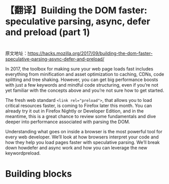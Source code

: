 # 【翻译】Building the DOM faster: speculative parsing, async, defer and preload (part 1)

# 

原文地址：https://hacks.mozilla.org/2017/09/building-the-dom-faster-speculative-parsing-async-defer-and-preload/

In 2017, the toolbox for making sure your web page loads fast includes everything from minification and asset optimization to caching, CDNs, code splitting and tree shaking. However, you can get big performance boosts with just a few keywords and mindful code structuring, even if you’re not yet familiar with the concepts above and you’re not sure how to get started.

The fresh web standard ``` <link rel="preload"> ```, that allows you to load critical resources faster, is coming to Firefox later this month. You can already try it out in Firefox Nightly or Developer Edition, and in the meantime, this is a great chance to review some fundamentals and dive deeper into performance associated with parsing the DOM.

Understanding what goes on inside a browser is the most powerful tool for every web developer. We’ll look at how browsers interpret your code and how they help you load pages faster with speculative parsing. We’ll break down howdefer and async work and how you can leverage the new keywordpreload.

# Building blocks



